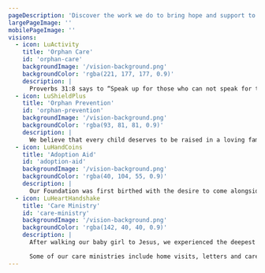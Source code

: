 ```yaml
---
pageDescription: 'Discover the work we do to bring hope and support to those in need.'
largePageImage: ''
mobilePageImage: ''
visions:
  - icon: LuActivity
    title: 'Orphan Care'
    id: 'orphan-care'
    backgroundImage: '/vision-background.png'
    backgroundColor: 'rgba(221, 177, 177, 0.9)'
    description: |
      Proverbs 31:8 says to “Speak up for those who can not speak for themselves” and so we are passionate about caring for, and giving a voice to the most vulnerable of this world through helping to support orphans in various foster homes and orphanages, and advocating for Special Needs orphans. Every child deserves hope and a forever family!
  - icon: LuShieldPlus
    title: 'Orphan Prevention'
    id: 'orphan-prevention'
    backgroundImage: '/vision-background.png'
    backgroundColor: 'rgba(93, 81, 81, 0.9)'
    description: |
      We believe that every child deserves to be raised in a loving family and so we are committed to helping prevent children from becoming orphans by supporting families in crisis, providing job training, and helping to provide basic needs for families in poverty.
  - icon: LuHandCoins
    title: 'Adoption Aid'
    id: 'adoption-aid'
    backgroundImage: '/vision-background.png'
    backgroundColor: 'rgba(40, 104, 55, 0.9)'
    description: |
      Our Foundation was first birthed with the desire to come alongside other families who are stepping out in faith to adopt! We were very blessed to receive many grants while we were adopting and we want to pass on the blessing so that many more orphans can come home to their forever families! We open our grant application link one or two times a year (depending on funding) to apply for a grant. You can apply here.
  - icon: LuHeartHandshake
    title: 'Care Ministry'
    id: 'care-ministry'
    backgroundImage: '/vision-background.png'
    backgroundColor: 'rgba(142, 40, 40, 0.9)'
    description: |
      After walking our baby girl to Jesus, we experienced the deepest grief of our lives, yet we also have experienced a tangible hope like never before that has rescued us from the pit of despair. It is our desire to share this radical hope of Jesus to the most broken and hurting in our community through various tools and resources that have helped us to fight forward in faith. It is our passion to walk close to those who are walking in a valley and to shine God's light in their darkness. 

      Some of our care ministries include home visits, letters and care packages sent to those who walk the road of grief, a mission's trip to Nicaragua to bring love to those who are broken and suffering, a newly launched local Farm Therapy ministry, and a Children's book that is in publication stage. We feel it's an honor to share Hope with others who need it because of the Hope Jesus gives us.
---
```

